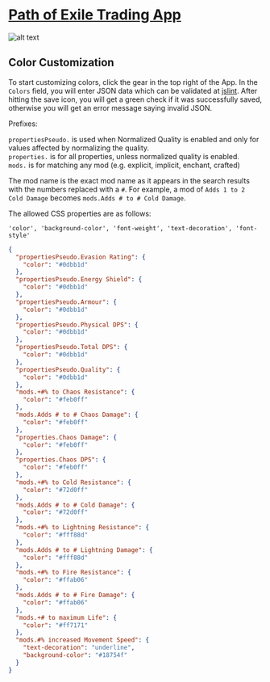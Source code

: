 # [Path of Exile Trading App](https://poeapp.com)

![alt text](http://i.imgur.com/CIHAh4W.png "Color Customization")

## Color Customization

To start customizing colors, click the gear in the top right of the App.  In the `Colors` field, you will enter JSON data which can be validated at [jslint](http://www.jslint.com/).  After hitting the save icon, you will get a green check if it was successfully saved, otherwise you will get an error message saying invalid JSON.

Prefixes:

`propertiesPseudo.` is used when Normalized Quality is enabled and only for values affected by normalizing the quality.  
`properties.` is for all properties, unless normalized quality is enabled.  
`mods.` is for matching any mod (e.g. explicit, implicit, enchant, crafted)

The mod name is the exact mod name as it appears in the search results with the numbers replaced with a `#`.  For example, a mod of `Adds 1 to 2 Cold Damage` becomes `mods.Adds # to # Cold Damage`.

The allowed CSS properties are as follows:

`'color', 'background-color', 'font-weight', 'text-decoration', 'font-style'`

```json
{
  "propertiesPseudo.Evasion Rating": {
    "color": "#0dbb1d"
  },
  "propertiesPseudo.Energy Shield": {
    "color": "#0dbb1d"
  },
  "propertiesPseudo.Armour": {
    "color": "#0dbb1d"
  },
  "propertiesPseudo.Physical DPS": {
    "color": "#0dbb1d"
  },
  "propertiesPseudo.Total DPS": {
    "color": "#0dbb1d"
  },
  "propertiesPseudo.Quality": {
    "color": "#0dbb1d"
  },
  "mods.+#% to Chaos Resistance": {
    "color": "#feb0ff"
  },
  "mods.Adds # to # Chaos Damage": {
    "color": "#feb0ff"
  },
  "properties.Chaos Damage": {
    "color": "#feb0ff"
  },
  "properties.Chaos DPS": {
    "color": "#feb0ff"
  },
  "mods.+#% to Cold Resistance": {
    "color": "#72d0ff"
  },
  "mods.Adds # to # Cold Damage": {
    "color": "#72d0ff"
  },
  "mods.+#% to Lightning Resistance": {
    "color": "#fff88d"
  },
  "mods.Adds # to # Lightning Damage": {
    "color": "#fff88d"
  },
  "mods.+#% to Fire Resistance": {
    "color": "#ffab06"
  },
  "mods.Adds # to # Fire Damage": {
    "color": "#ffab06"
  },
  "mods.+# to maximum Life": {
    "color": "#ff7171"
  },
  "mods.#% increased Movement Speed": {
    "text-decoration": "underline",
    "background-color": "#18754f"
  }
}
```
